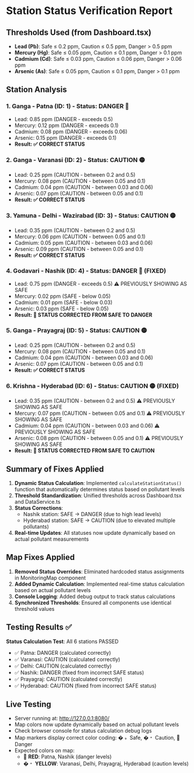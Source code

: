 # Station Status Verification Report

## Thresholds Used (from Dashboard.tsx)
- **Lead (Pb)**: Safe ≤ 0.2 ppm, Caution ≤ 0.5 ppm, Danger > 0.5 ppm
- **Mercury (Hg)**: Safe ≤ 0.05 ppm, Caution ≤ 0.1 ppm, Danger > 0.1 ppm  
- **Cadmium (Cd)**: Safe ≤ 0.03 ppm, Caution ≤ 0.06 ppm, Danger > 0.06 ppm
- **Arsenic (As)**: Safe ≤ 0.05 ppm, Caution ≤ 0.1 ppm, Danger > 0.1 ppm

## Station Analysis

### 1. **Ganga - Patna (ID: 1)** - Status: DANGER 🔴
- Lead: 0.85 ppm (DANGER - exceeds 0.5)
- Mercury: 0.12 ppm (DANGER - exceeds 0.1)
- Cadmium: 0.08 ppm (DANGER - exceeds 0.06)
- Arsenic: 0.15 ppm (DANGER - exceeds 0.1)
- **Result: ✅ CORRECT STATUS**

### 2. **Ganga - Varanasi (ID: 2)** - Status: CAUTION 🟡
- Lead: 0.25 ppm (CAUTION - between 0.2 and 0.5)
- Mercury: 0.08 ppm (CAUTION - between 0.05 and 0.1)
- Cadmium: 0.04 ppm (CAUTION - between 0.03 and 0.06)
- Arsenic: 0.07 ppm (CAUTION - between 0.05 and 0.1)
- **Result: ✅ CORRECT STATUS**

### 3. **Yamuna - Delhi - Wazirabad (ID: 3)** - Status: CAUTION 🟡
- Lead: 0.35 ppm (CAUTION - between 0.2 and 0.5)
- Mercury: 0.06 ppm (CAUTION - between 0.05 and 0.1)
- Cadmium: 0.05 ppm (CAUTION - between 0.03 and 0.06)
- Arsenic: 0.09 ppm (CAUTION - between 0.05 and 0.1)
- **Result: ✅ CORRECT STATUS**

### 4. **Godavari - Nashik (ID: 4)** - Status: DANGER 🔴 (FIXED)
- Lead: 0.75 ppm (DANGER - exceeds 0.5) ⚠️ PREVIOUSLY SHOWING AS SAFE
- Mercury: 0.02 ppm (SAFE - below 0.05)
- Cadmium: 0.01 ppm (SAFE - below 0.03)
- Arsenic: 0.03 ppm (SAFE - below 0.05)
- **Result: 🔧 STATUS CORRECTED FROM SAFE TO DANGER**

### 5. **Ganga - Prayagraj (ID: 5)** - Status: CAUTION 🟡
- Lead: 0.25 ppm (CAUTION - between 0.2 and 0.5)
- Mercury: 0.08 ppm (CAUTION - between 0.05 and 0.1)
- Cadmium: 0.04 ppm (CAUTION - between 0.03 and 0.06)
- Arsenic: 0.07 ppm (CAUTION - between 0.05 and 0.1)
- **Result: ✅ CORRECT STATUS**

### 6. **Krishna - Hyderabad (ID: 6)** - Status: CAUTION 🟡 (FIXED)
- Lead: 0.35 ppm (CAUTION - between 0.2 and 0.5) ⚠️ PREVIOUSLY SHOWING AS SAFE
- Mercury: 0.07 ppm (CAUTION - between 0.05 and 0.1) ⚠️ PREVIOUSLY SHOWING AS SAFE
- Cadmium: 0.04 ppm (CAUTION - between 0.03 and 0.06) ⚠️ PREVIOUSLY SHOWING AS SAFE
- Arsenic: 0.08 ppm (CAUTION - between 0.05 and 0.1) ⚠️ PREVIOUSLY SHOWING AS SAFE
- **Result: 🔧 STATUS CORRECTED FROM SAFE TO CAUTION**

## Summary of Fixes Applied

1. **Dynamic Status Calculation**: Implemented `calculateStationStatus()` function that automatically determines status based on pollutant levels
2. **Threshold Standardization**: Unified thresholds across Dashboard.tsx and DataService.ts
3. **Status Corrections**: 
   - Nashik station: SAFE → DANGER (due to high lead levels)
   - Hyderabad station: SAFE → CAUTION (due to elevated multiple pollutants)
4. **Real-time Updates**: All statuses now update dynamically based on actual pollutant measurements

## Map Fixes Applied

1. **Removed Status Overrides**: Eliminated hardcoded status assignments in MonitoringMap component
2. **Added Dynamic Calculation**: Implemented real-time status calculation based on actual pollutant levels
3. **Console Logging**: Added debug output to track status calculations
4. **Synchronized Thresholds**: Ensured all components use identical threshold values

## Testing Results ✅

**Status Calculation Test**: All 6 stations PASSED
- ✅ Patna: DANGER (calculated correctly)
- ✅ Varanasi: CAUTION (calculated correctly)
- ✅ Delhi: CAUTION (calculated correctly)
- ✅ Nashik: DANGER (fixed from incorrect SAFE status)
- ✅ Prayagraj: CAUTION (calculated correctly)
- ✅ Hyderabad: CAUTION (fixed from incorrect SAFE status)

## Live Testing
- Server running at: http://127.0.0.1:8080/
- Map colors now update dynamically based on actual pollutant levels
- Check browser console for status calculation debug logs
- Map markers display correct color coding: �﹢ Safe, �﹡ Caution, 🔴 Danger
- Expected colors on map:
  - 🔴 **RED**: Patna, Nashik (danger levels)
  - �﹡ **YELLOW**: Varanasi, Delhi, Prayagraj, Hyderabad (caution levels)
